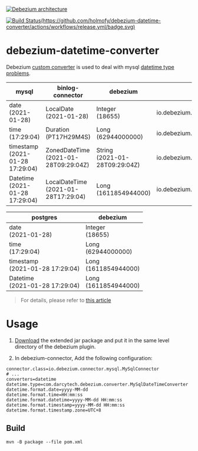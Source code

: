 [![Debezium architecture](https://debezium.io/documentation/reference/1.4/_images/debezium-architecture.png)](https://debezium.io/documentation/reference/1.4/connectors/mysql.html)

[![Build Status(https://github.com/holmofy/debezium-datetime-converter/actions/workflows/release.yml/badge.svg)](https://github.com/holmofy/debezium-datetime-converter/actions/workflows/release.yml/badge.svg)](https://github.com/holmofy/debezium-datetime-converter/releases)

# debezium-datetime-converter

Debezium [custom converter](https://debezium.io/documentation/reference/development/converters.html) is used to deal with mysql [datetime type problems](https://debezium.io/documentation/reference/1.5/connectors/mysql.html#mysql-temporal-types).

| mysql                               | binlog-connector                         | debezium                          | schema                 |
| ----------------------------------- | ---------------------------------------- | --------------------------------- | ----------------------------------- |
| date<br>(2021-01-28)                | LocalDate<br/>(2021-01-28)               | Integer<br/>(18655)               | io.debezium.time.Date               |
| time<br/>(17:29:04)                 | Duration<br/>(PT17H29M4S)                | Long<br/>(62944000000)            | io.debezium.time.Time               |
| timestamp<br/>(2021-01-28 17:29:04) | ZonedDateTime<br/>(2021-01-28T09:29:04Z) | String<br/>(2021-01-28T09:29:04Z) | io.debezium.time.ZonedTimestamp     |
| Datetime<br/>(2021-01-28 17:29:04)  | LocalDateTime<br/>(2021-01-28T17:29:04)  | Long<br/>(1611854944000)          | io.debezium.time.Timestamp          |

 | postgres                            | debezium                          |
 | ----------------------------------- | --------------------------------- |
 | date<br>(2021-01-28)                | Integer<br/>(18655)               |
 | time<br/>(17:29:04)                 | Long<br/>(62944000000)            |
 | timestamp<br/>(2021-01-28 17:29:04) | Long<br/>(1611854944000)          |
 | Datetime<br/>(2021-01-28 17:29:04)  | Long<br/>(1611854944000)          |
 
> For details, please refer to [this article](https://blog.hufeifei.cn/2021/03/13/DB/mysql-binlog-parser/)

# Usage

1. [Download](https://github.com/holmofy/debezium-datetime-converter/releases) the extended jar package and put it in the same level directory of the debezium plugin.

2. In debezium-connector, Add the following configuration: 

```properties
connector.class=io.debezium.connector.mysql.MySqlConnector
# ...
converters=datetime
datetime.type=com.darcytech.debezium.converter.MySqlDateTimeConverter
datetime.format.date=yyyy-MM-dd
datetime.format.time=HH:mm:ss
datetime.format.datetime=yyyy-MM-dd HH:mm:ss
datetime.format.timestamp=yyyy-MM-dd HH:mm:ss
datetime.format.timestamp.zone=UTC+8
```


## Build

```
mvn -B package --file pom.xml
```